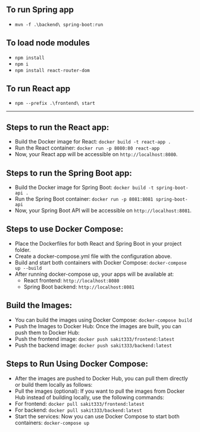 ## To run Spring app
- `mvn -f .\backend\ spring-boot:run`


## To load node modules
- `npm install`
- `npm i`
- `npm install react-router-dom`

## To run React app
- `npm --prefix .\frontend\ start`

---

## Steps to run the React app:
- Build the Docker image for React: `docker build -t react-app .`
- Run the React container: `docker run -p 8080:80 react-app`
- Now, your React app will be accessible on `http://localhost:8080`.

## Steps to run the Spring Boot app:
- Build the Docker image for Spring Boot: `docker build -t spring-boot-api .`
- Run the Spring Boot container: `docker run -p 8081:8081 spring-boot-api`
- Now, your Spring Boot API will be accessible on `http://localhost:8081`.

## Steps to use Docker Compose:
- Place the Dockerfiles for both React and Spring Boot in your project folder.
- Create a docker-compose.yml file with the configuration above.
- Build and start both containers with Docker Compose: `docker-compose up --build`
- After running docker-compose up, your apps will be available at:
    - React frontend: `http://localhost:8080`
    - Spring Boot backend: `http://localhost:8081`


## Build the Images: 
- You can build the images using Docker Compose: `docker-compose build`
- Push the Images to Docker Hub: Once the images are built, you can push them to Docker Hub:
- Push the frontend image: `docker push sakit333/frontend:latest`
- Push the backend image: `docker push sakit333/backend:latest`

## Steps to Run Using Docker Compose:
- After the images are pushed to Docker Hub, you can pull them directly or build them locally as follows:
- Pull the images (optional): If you want to pull the images from Docker Hub instead of building locally, use the following commands:
- For frontend: `docker pull sakit333/frontend:latest`
- For backend: `docker pull sakit333/backend:latest`
- Start the services: Now you can use Docker Compose to start both containers: `docker-compose up`